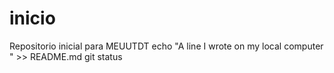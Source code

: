 # inicio
Repositorio inicial para MEUUTDT
echo "A line I wrote on my local computer  " >> README.md
git status
